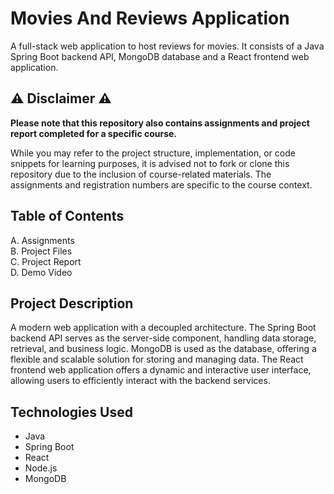 # Movies And Reviews Application
A full-stack web application to host reviews for movies. It consists of a Java Spring Boot backend API, MongoDB database and a React frontend web application.  
  
## ⚠️ Disclaimer ⚠️
**Please note that this repository also contains assignments and project report completed for a specific course.**

While you may refer to the project structure, implementation, or code snippets for learning purposes, it is advised not to fork or clone this repository due to the inclusion of course-related materials. The assignments and registration numbers are specific to the course context.  
  
## Table of Contents
A. Assignments  
B. Project Files  
C. Project Report  
D. Demo Video  
  
## Project Description
A modern web application with a decoupled architecture. The Spring Boot backend API serves as the server-side component, handling data storage, retrieval, and business logic. MongoDB is used as the database, offering a flexible and scalable solution for storing and managing data. The React frontend web application offers a dynamic and interactive user interface, allowing users to efficiently interact with the backend services.  
  
## Technologies Used
- Java
- Spring Boot
- React
- Node.js
- MongoDB
  
